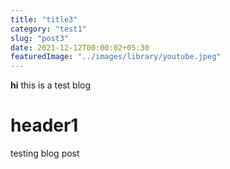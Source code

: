 ```yaml
---
title: "title3"
category: "test1"
slug: "post3"
date: 2021-12-12T00:00:02+05:30
featuredImage: "../images/library/youtube.jpeg"
---
```


**hi** this is a test blog

# header1

testing blog post
